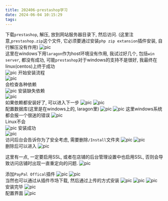 ```yaml
---
title: 202406-prestashop学习
date: 2024-06-04 10:15:29
tags:
---
```

下载`prestashop`, 解压, 放到网站服务器目录下, 然后访问. (这里注意,`prestashop.zip`这个文件, 它必须要通过安装`php zip extansion`插件安装, 自行解压没有作用)
![pic](./202406-prestashop学习/001.png)  
这里在windows下用`laragon`作为host环境没有作用, 我试过好几个, 包括`win server`, 都没有成功, 可能`prestashop`对于windows的支持不是很好, 我最终在linux(centos)上终于成功  
![pic](./202406-prestashop学习/002.png)
开始安装流程  
![pic](./202406-prestashop学习/003.png)  
会检查各种依赖  
![pic](./202406-prestashop学习/004.png)
安装缺失依赖  
![pic](./202406-prestashop学习/005.png)  
如果依赖都安装好了, 可以进入下一步
![pic](./202406-prestashop学习/006.png)
![pic](./202406-prestashop学习/007.png)  
配置数据库(这里是在windows上的, laragon里)
![pic](./202406-prestashop学习/008.png)
![pic](./202406-prestashop学习/009.png)
这里windows系统都会报一个很迷的错误
![pic](./202406-prestashop学习/010.png)  
Linux不会  
![pic](./202406-prestashop学习/011.jpg)
安装成功      
![pic](./202406-prestashop学习/012.jpg)  
访问后台会告诉你为了安全考虑, 需要删除`/Install`文件夹
![pic](./202406-prestashop学习/015.png)
![pic](./202406-prestashop学习/014.png)  
删除后可以进入
![pic](./202406-prestashop学习/016.png)

这里有一点, 一定要启用SSL, 或者在店铺的后台管理设置中也启用SSL, 否则会导致访问店铺时出现一直重定向的问题.
![pic](./202406-prestashop学习/017.png)

添加`PayPal Offical`插件 
![pic](./202406-prestashop学习/018.png)
![pic](./202406-prestashop学习/019.png)  
当然也可以通过从插件市场下载, 然后通过上传的方式安装
![pic](./202406-prestashop学习/020.png)
![pic](./202406-prestashop学习/021.png)
![pic](./202406-prestashop学习/022.png)  
安装完毕
![pic](./202406-prestashop学习/023.png)  
配置界面
![pic](./202406-prestashop学习/023.png)